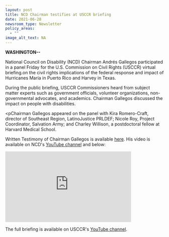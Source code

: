 ```yaml
---
layout: post
title: NCD Chairman testifies at USCCR briefing
date: 2021-06-28
newsroom_type: Newsletter
policy_areas:
  - ""
image_alt_text: NA
---
```


**WASHINGTON--**

National Council on Disability (NCD) Chairman Andrés Gallegos participated in a panel Friday for the U.S. Commission on Civil Rights (USCCR) virtual briefing.on the civil rights implications of the federal response and impact of Hurricanes María in Puerto Rico and Harvey in Texas.<p/><p>During the public briefing, USCCR Commissioners heard from subject matter experts such as government officials, volunteer organizations, non-governmental advocates, and academics. Chairman Gallegos discussed the impact on people with disabilities.<p/><pChairman Gallegos appeared on the panel with Kira Romero-Craft, director of Southeast Region, LatinoJustice PRLDEF; Nicole Roy, Project Coordinator, Salvation Army; and Charley Willison, a postdoctoral fellow at Harvard Medical School.<p/><p>Written Testimony of Chairman Gallegos is available <a href="/sites/default/files/Documents/National%20Council%20on%20Disability%20Testimony%20to%20USCCR%2019-1115%20FINAL_0.docx">here</a>. His video is available on NCD&#39;s <a href="https://www.youtube.com/watch?v=gnsmEmZ9dnw">YouTube channel</a> and below:<p/><p><iframe width="400" height="225" src="https://www.youtube.com/embed/gnsmEmZ9dnw" title="YouTube video player" frameborder="0" allow="accelerometer; autoplay; clipboard-write; encrypted-media; gyroscope; picture-in-picture" allowfullscreen></iframe><p/><p>The full briefing is available on USCCR&#39;s <a href="https://www.youtube.com/watch?v=_9xlFtBCmjQ&amp;t=7335s">YouTube channel</a>.</p>
